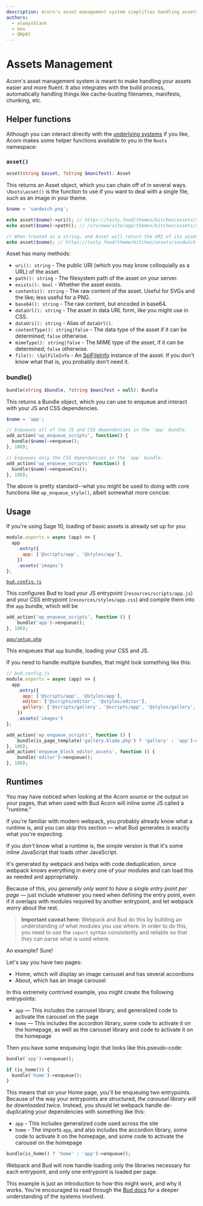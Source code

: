 ```yaml
---
description: Acorn's asset management system simplifies handling assets and integrates with build processes for automated tasks. Includes helper functions like `asset()` and `bundle()` for easier asset management.
authors:
  - alwaysblank
  - ben
  - QWp6t
---
```


# Assets Management

Acorn's asset management system is meant to make handling your assets easier and more fluent.
It also integrates with the build process, automatically handling things like cache-busting filenames, manifests, chunking, etc.

## Helper functions

Although you can interact directly with the [underlying systems](https://github.com/roots/acorn/tree/2.x/src/Roots/Acorn/Assets) if you like, Acorn makes some helper functions available to you in the `Roots` namespace:

### `asset()`

```php
asset(string $asset, ?string $manifest): Asset
```

This returns an Asset object, which you can chain off of in several ways. `\Roots\asset()` is the function to use if you want to deal with a single file, such as an image in your theme.
  
```php
$name = 'sandwich.png';

echo asset($name)->uri(); // https://tasty.food/themes/kitchen/assets/sandwich.png
echo asset($name)->path(); // /srv/www/site/app/themes/kitchen/assets/sandwich.png

// When treated as a string, and Asset will return the URI of its asset:
echo asset($name); // https://tasty.food/theme/kitchen/assets/sandwich.png
```

Asset has many methods:

- `uri(): string` - The public URI (which you may know colloquially as a URL) of the asset.
- `path(): string` - The filesystem path of the asset on your server.
- `exists(): bool` - Whether the asset exists.
- `contents(): string` - The raw content of the asset. Useful for SVGs and the like; less useful for a PNG.
- `base64(): string` - The raw content, but encoded in base64.
- `dataUrl(): string` - The asset in data URL form, like you might use in CSS.
- `dataUri(): string` - Alias of `dataUrl()`.
- `contentType(): string|false` - The data type of the asset if it can be determined; `false` otherwise.
- `mimeType(): string|false` - The MIME type of the asset, if it can be determined; `false` otherwise.
- `file(): \SplFileInfo` - An [SplFileInfo](https://www.php.net/manual/en/class.splfileinfo.php) instance of the asset.
  If you don't know what that is, you probably don't need it.

### bundle()

```php
bundle(string $bundle, ?string $manifest = null): Bundle
```

This returns a Bundle object, which you can use to enqueue and interact with your JS and CSS dependencies.

```php
$name = 'app';

// Enqueues all of the JS and CSS dependencies in the `app` bundle.
add_action('wp_enqueue_scripts', function() {
  bundle($name)->enqueue();
}, 100);

// Enqueues only the CSS dependencies in the `app` bundle.
add_action('wp_enqueue_scripts' function() {
  bundle($name)->enqueueCss();
}, 100);
```
  
The above is pretty standard--what you might be used to doing with core functions like `wp_enqueue_style()`, albeit somewhat more concise.

## Usage

If you're using Sage 10, loading of basic assets is already set up for you:

```javascript
module.exports = async (app) => {
  app
    .entry({
      app: ['@scripts/app', '@styles/app'],
    })
    .assets('images')
};
```
[`bud.config.js`](https://github.com/roots/sage/blob/03921768f3f690045b397aa0d679ce08b3fa843a/bud.config.js#L6-L41)

This configures Bud to load your JS entrypoint (`resources/scripts/app.js`) and your CSS entrypoint (`resources/styles/app.css`) and compile them into the `app` bundle, which will be 

```php
add_action('wp_enqueue_scripts', function () {
    bundle('app')->enqueue();
}, 100);
```
[`app/setup.php`](https://github.com/roots/sage/blob/03921768f3f690045b397aa0d679ce08b3fa843a/app/setup.php#L11-L18)

This enqueues that `app` bundle, loading your CSS and JS.

If you need to handle multiple bundles, that might look something like this:

```javascript
// bud.config.js
module.exports = async (app) => {
  app
    .entry({
      app: ['@scripts/app', '@styles/app'],
      editor: ['@scripts/editor', '@styles/editor'],
      gallery: ['@scripts/gallery', '@scripts/app', '@styles/gallery', '@styles/app'],
    })
    .assets('images')
};
```

```php
add_action('wp_enqueue_scripts', function () {
    bundle(is_page_template('gallery.blade.php') ? 'gallery' : 'app')->enqueue();
}, 100);
add_action('enqueue_block_editor_assets', function () {
    bundle('editor')->enqueue();
}, 100);
```

## Runtimes

You may have noticed when looking at the Acorn source or the output on your pages, that when used with Bud Acorn will inline some JS called a "runtime."

If you're familiar with modern webpack, you probably already know what a runtime is, and you can skip this section — what Bud generates is exactly what you're expecting.

If you *don't* know what a runtime is, the simple version is that it's some inline JavaScript that loads other JavaScript.

It's generated by webpack and helps with code deduplication, since webpack knows everything in every one of your modules and can load this as needed and appropriately.

Because of this, *you generally only want to have a single entry point per page* — just include whatever you need when defining the entry point, even if it overlaps with modules required by another entrypoint, and let webpack worry about the rest.

> **Important caveat here:** Webpack and Bud do this by building an understanding of what modules you use where.
> In order to do this, you need to use the `import` syntax consistently and reliable so that they can parse what is used where.

An example? Sure!

Let's say you have two pages:

- Home, which will display an image carousel and has several accordions
- About, which has an image carousel

In this extremely contrived example, you might create the following entrypoints:

- `app` — This includes the carousel library, and generalized code to activate the carousel on the page
- `home` — This includes the accordion library, some code to activate it on the homepage, as well as the carousel library and code to activate it on the homepage

Then you have some enqueuing logic that looks like this pseudo-code:

```php
bundle('app')->enqueue();

if (is_home()) {
  bundle('home')->enqueue();
}
```

This means that on your Home page, you'll be enqueuing two entrypoints.
Because of the way your entrypoints are structured, *the carousel library will be downloaded twice*.
Instead, you should let webpack handle de-duplicating your dependencies with something like this:

- `app` - This includes generalized code used across the site
- `home` - The imports `app`, and also includes the accordion library, some code to activate it on the homepage, and some code to activate the carousel on the homepage

```php
bundle(is_home() ? 'home' : 'app')->enqueue();
```

Webpack and Bud will now handle loading only the libraries necessary for each entrypoint, and only one entrypoint is loaded per page.

This example is just an introduction to how this might work, and why it works.
You're encouraged to read through the [Bud docs](https://bud.js.org) for a deeper understanding of the systems involved.
